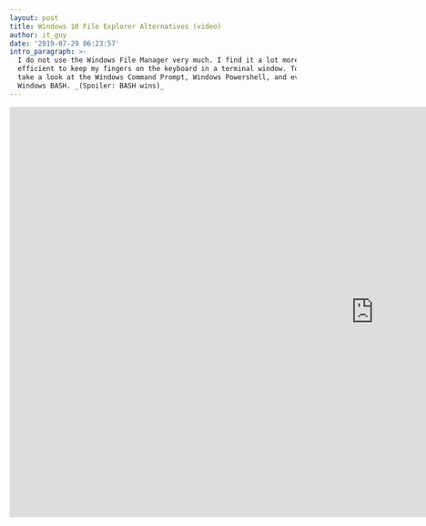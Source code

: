 ```yaml
---
layout: post
title: Windows 10 File Explorer Alternatives (video)
author: it_guy
date: '2019-07-29 06:23:57'
intro_paragraph: >-
  I do not use the Windows File Manager very much. I find it a lot more
  efficient to keep my fingers on the keyboard in a terminal window. Today, we
  take a look at the Windows Command Prompt, Windows Powershell, and even
  Windows BASH. _(Spoiler: BASH wins)_
---
```

<iframe width="1280" height="720" src="https://www.youtube.com/embed/EvgNtwRIwv8?list=PLBdSe1BJujz_rbN-95oDet32AVammyIkf" frameborder="0" allow="accelerometer; autoplay; encrypted-media; gyroscope; picture-in-picture" allowfullscreen></iframe>
